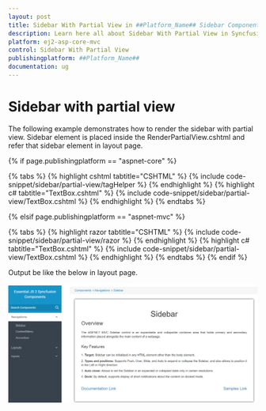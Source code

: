 ```yaml
---
layout: post
title: Sidebar With Partial View in ##Platform_Name## Sidebar Component
description: Learn here all about Sidebar With Partial View in Syncfusion ##Platform_Name## Sidebar component of Syncfusion Essential JS 2 and more.
platform: ej2-asp-core-mvc
control: Sidebar With Partial View
publishingplatform: ##Platform_Name##
documentation: ug
---
```



# Sidebar with partial view

The following example demonstrates how to render the sidebar with partial view. Sidebar element is  placed inside the RenderPartialView.cshtml and refer that sidebar element in layout page.

{% if page.publishingplatform == "aspnet-core" %}

{% tabs %}
{% highlight cshtml tabtitle="CSHTML" %}
{% include code-snippet/sidebar/partial-view/tagHelper %}
{% endhighlight %}
{% highlight c# tabtitle="TextBox.cshtml" %}
{% include code-snippet/sidebar/partial-view/TextBox.cshtml %}
{% endhighlight %}
{% endtabs %}

{% elsif page.publishingplatform == "aspnet-mvc" %}

{% tabs %}
{% highlight razor tabtitle="CSHTML" %}
{% include code-snippet/sidebar/partial-view/razor %}
{% endhighlight %}
{% highlight c# tabtitle="TextBox.cshtml" %}
{% include code-snippet/sidebar/partial-view/TextBox.cshtml %}
{% endhighlight %}
{% endtabs %}
{% endif %}



Output be like the below in layout page.

![Sidebar Sample](../images/layout_page.png)
